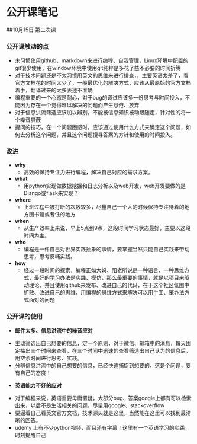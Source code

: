 # 公开课笔记
##10月15日 第二次课
### **公开课触动的点**
- 未习惯使用github、markdown来进行编程、自我管理，Linux环境中配置的git很少使用，在window环境中使用git纯粹是多花了些不必要的时间折腾 
- 对于技术问题还是不太习惯用英文的思维来进行排查，，主要英语太差了，看官方文档花的时间太少了，一般最优化的解决方式，应该从最原始的官方文档着手，翻译过来的太多表述不准确
- 编程重要的一个心态是耐心，对于bug的调试应该多一份思考与时间投入，不能因为存在一个觉得难以解决的问题而产生怠倦、放弃
- 对于信息洪流筛选应该加以辨别，不能被信息知识被动跟随走，针对性的将一个噪音屏蔽
- 提问的技巧，在一个问题困惑时，应该通过使用什么方式来确定这个问题，如何去分析这个问题，并且这个问题搜寻答案的方针和使用的时间投入。

### **改进**
- **why**
    + 高效的保持专注力进行编程，解决自己对应的需求方案。
- **what**
    + 用python实现做数据挖掘和日志分析以及web开发，web开发要做的是Django或flask来实现？
- **where**
    + 上班过程中被打断的次数较多，尽量自己一个人的时候保持专注待着的地方图书馆或者住的地方
- **when**
    + 从生产效率上来说，早上5点到9点，这段时间学习状态最好，主要以这段时间为主。
- **who**
    + 编程是一件自己对世界实践抽象的事情，要掌握当然只能自己实践来带动思考，思考反哺实践。
- **how**
    + 经过一段时间的探索，编程正如大妈、阳老所说是一种语言、一种思维方式，最好的学习办法是实践、模仿，那么最重要的事情，就是以项目来驱动理论、并且使用github来发布、改进自己的代码，在于这个社区氛围中扩散、改进自己的思维，用编程的思维方式来解决可以用手工、笨办法方式面对的问题

### 公开课的使用
- **邮件太多、信息洪流中的噪音应对**
 + 主动筛选出自己想要的信息，定一个原则，对于微信、邮箱中的消息，每天固定抽出三个时间来查看，在三个时间中迅速的查看筛选出自己认为的信息后，用空余时间进行思考、实践。
 + 分辨信息洪流中的自己想要的信息，已经快速捕捉到想要的，这是个问题，要有自己的态度！
- **英语能力不好的应对**
 + 对于编程来说，英语重要毋庸置疑，大部分bug、答案google上都有可以检索出来，以后不是生活相关的问题，尽量用google、stackoverflow
 + 要逼着自己看英文官方文档，技术源头就是这里，当然能在这里可以找到最清晰的回答。
 + udemy 上有不少python视频，而且还有字幕！这里有一个英语学习的实践，时刻提醒自己 [](http://chuansong.me/n/1496406)